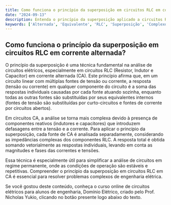 ```yaml
---
title: Como funciona o princípio da superposição em circuitos RLC em corrente alternada?
date: "2024-09-13"
description: Entenda o princípio da superposição aplicado a circuitos RLC em corrente alternada.
keywords: ['Alternada', 'Equivalente', 'RLC', 'Superposição', 'Complexo', 'Admitância', 'permanente']
---
```


## Como funciona o princípio da superposição em circuitos RLC em corrente alternada?

O princípio da superposição é uma técnica fundamental na análise de circuitos elétricos, especialmente em circuitos RLC (Resistor, Indutor e Capacitor) em corrente alternada (CA). Este princípio afirma que, em um circuito linear com múltiplas fontes de tensão ou corrente, a resposta (tensão ou corrente) em qualquer componente do circuito é a soma das respostas individuais causadas por cada fonte atuando sozinha, enquanto todas as outras fontes são substituídas por seus equivalentes internos (fontes de tensão são substituídas por curto-circuitos e fontes de corrente por circuitos abertos).

Em circuitos CA, a análise se torna mais complexa devido à presença de componentes reativos (indutores e capacitores) que introduzem defasagens entre a tensão e a corrente. Para aplicar o princípio da superposição, cada fonte de CA é analisada separadamente, considerando as impedâncias complexas dos componentes RLC. A resposta total é obtida somando vetorialmente as respostas individuais, levando em conta as magnitudes e fases das correntes e tensões.

Essa técnica é especialmente útil para simplificar a análise de circuitos em regime permanente, onde as condições de operação são estáveis e repetitivas. Compreender o princípio da superposição em circuitos RLC em CA é essencial para resolver problemas complexos de engenharia elétrica.

Se você gostou deste conteúdo, conheça o curso online de circuitos elétricos para alunos de engenharia, Domínio Elétrico, criado pelo Prof. Nicholas Yukio, clicando no botão presente logo abaixo do texto.